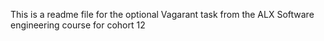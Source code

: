 This is a readme file for the optional Vagarant task from the ALX Software engineering course for cohort 12
